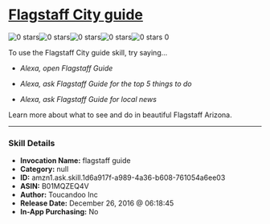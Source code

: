 # [Flagstaff City guide](http://alexa.amazon.com/#skills/amzn1.ask.skill.1d6a917f-a989-4a36-b608-761054a6ee03)
![0 stars](../../images/ic_star_border_black_18dp_1x.png)![0 stars](../../images/ic_star_border_black_18dp_1x.png)![0 stars](../../images/ic_star_border_black_18dp_1x.png)![0 stars](../../images/ic_star_border_black_18dp_1x.png)![0 stars](../../images/ic_star_border_black_18dp_1x.png) 0

To use the Flagstaff City guide skill, try saying...

* *Alexa, open Flagstaff Guide*

* *Alexa, ask Flagstaff Guide for the top 5 things to do*

* *Alexa, ask Flagstaff Guide for local news*

Learn more about what to see and do in beautiful Flagstaff Arizona.

***

### Skill Details

* **Invocation Name:** flagstaff guide
* **Category:** null
* **ID:** amzn1.ask.skill.1d6a917f-a989-4a36-b608-761054a6ee03
* **ASIN:** B01MQZEQ4V
* **Author:** Toucandoo Inc
* **Release Date:** December 26, 2016 @ 06:18:45
* **In-App Purchasing:** No
